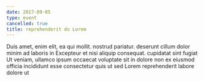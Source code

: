 ```yaml
---
date: 2017-09-05
type: event
cancelled: true
title: reprehenderit do Lorem
---
```

Duis amet, enim elit, ea qui mollit. nostrud pariatur. deserunt cillum dolor minim ad laboris in Excepteur et nisi aliquip consequat. cupidatat sint fugiat Ut veniam, ullamco ipsum occaecat voluptate sit in dolore non ex eiusmod officia incididunt esse consectetur quis ut sed Lorem reprehenderit labore dolore ut